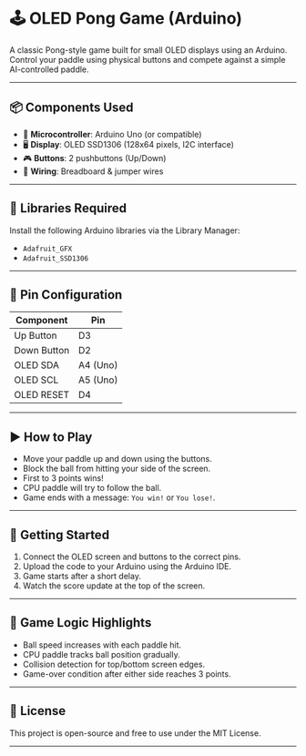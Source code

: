 # 🕹️ OLED Pong Game (Arduino)

A classic Pong-style game built for small OLED displays using an Arduino. Control your paddle using physical buttons and compete against a simple AI-controlled paddle.

---

## 📦 Components Used

- 🧠 **Microcontroller**: Arduino Uno (or compatible)
- 🖥️ **Display**: OLED SSD1306 (128x64 pixels, I2C interface)
- 🎮 **Buttons**: 2 pushbuttons (Up/Down)
- 🔌 **Wiring**: Breadboard & jumper wires

---

## 🔧 Libraries Required

Install the following Arduino libraries via the Library Manager:

- `Adafruit_GFX`
- `Adafruit_SSD1306`

---

## 🔌 Pin Configuration

| Component    | Pin         |
|--------------|-------------|
| Up Button    | D3          |
| Down Button  | D2          |
| OLED SDA     | A4 (Uno)    |
| OLED SCL     | A5 (Uno)    |
| OLED RESET   | D4          |

---

## ▶️ How to Play

- Move your paddle up and down using the buttons.
- Block the ball from hitting your side of the screen.
- First to 3 points wins!
- CPU paddle will try to follow the ball.
- Game ends with a message: `You win!` or `You lose!`.

---

## 🚀 Getting Started

1. Connect the OLED screen and buttons to the correct pins.
2. Upload the code to your Arduino using the Arduino IDE.
3. Game starts after a short delay.
4. Watch the score update at the top of the screen.

---

## 🎯 Game Logic Highlights

- Ball speed increases with each paddle hit.
- CPU paddle tracks ball position gradually.
- Collision detection for top/bottom screen edges.
- Game-over condition after either side reaches 3 points.

---

## 📃 License

This project is open-source and free to use under the MIT License.

---
